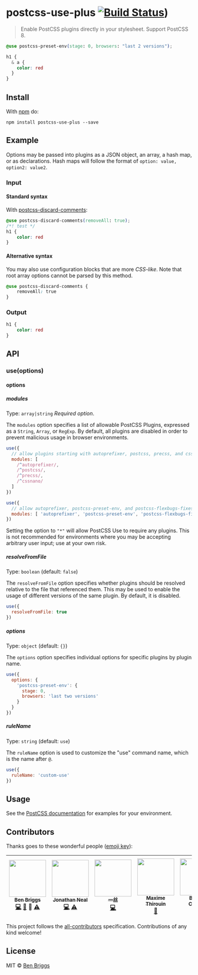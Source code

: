 # postcss-use-plus [![Build Status](https://github.com/hex-ci/postcss-use-plus/actions/workflows/ci.yml/badge.svg)](https://github.com/hex-ci/postcss-use-plus/actions/workflows/ci.yml))

> Enable PostCSS plugins directly in your stylesheet. Support PostCSS 8.

```css
@use postcss-preset-env(stage: 0, browsers: "last 2 versions");

h1 {
  & a {
    color: red
  }
}
```

## Install

With [npm](https://npmjs.org/package/postcss-use-plus) do:

```
npm install postcss-use-plus --save
```

## Example

Options may be passed into plugins as a JSON object, an array, a hash map, or
as declarations. Hash maps will follow the format of
`option: value, option2: value2`.

### Input

#### Standard syntax

With [postcss-discard-comments]:

```css
@use postcss-discard-comments(removeAll: true);
/*! test */
h1 {
    color: red
}
```

#### Alternative syntax

You may also use configuration blocks that are more *CSS-like*. Note that root
array options cannot be parsed by this method.

```css
@use postcss-discard-comments {
    removeAll: true
}
```

### Output

```css
h1 {
    color: red
}
```

## API

### use(options)

#### options

##### modules

Type: `array|string`
*Required option*.

The `modules` option specifies a list of allowable PostCSS Plugins, expressed
as a `String`, `Array`, or `RegExp`. By default, all plugins are disabled in
order to prevent malicious usage in browser environments.

```js
use({
  // allow plugins starting with autoprefixer, postcss, precss, and cssnano
  modules: [
    /^autoprefixer/,
    /^postcss/,
    /^precss/,
    /^cssnano/
  ]
})
```

```js
use({
  // allow autoprefixer, postcss-preset-env, and postcss-flexbugs-fixes
  modules: [ 'autoprefixer', 'postcss-preset-env', 'postcss-flexbugs-fixes' ]
})
```

Setting the option to `"*"` will allow PostCSS Use to require any plugins. This
is not recommended for environments where you may be accepting arbitrary user
input; use at your own risk.

##### resolveFromFile

Type: `boolean` (default: `false`)

The `resolveFromFile` option specifies whether plugins should be resolved
relative to the file that referenced them. This may be used to enable the usage
of different versions of the same plugin. By default, it is disabled.

```js
use({
  resolveFromFile: true
})
```

##### options

Type: `object` (default: `{}`)

The `options` option specifies individual options for specific plugins by
plugin name.

```js
use({
  options: {
    'postcss-preset-env': {
      stage: 0,
      browsers: 'last two versions'
    }
  }
})
```

##### ruleName

Type: `string` (default: `use`)

The `ruleName` option is used to customize the "use" command name, which is the name after `@`.

```js
use({
  ruleName: 'custom-use'
})
```

## Usage

See the [PostCSS documentation](https://github.com/postcss/postcss#usage) for
examples for your environment.

## Contributors

Thanks goes to these wonderful people ([emoji key](https://github.com/kentcdodds/all-contributors#emoji-key)):

<!-- ALL-CONTRIBUTORS-LIST:START - Do not remove or modify this section -->
| [<img src="https://avatars.githubusercontent.com/u/1282980?v=3" width="100px;"/><br /><sub>Ben Briggs</sub>](http://beneb.info)<br />[💻](https://github.com/postcss/postcss-use/commits?author=ben-eb) [📖](https://github.com/postcss/postcss-use/commits?author=ben-eb) 👀 [⚠️](https://github.com/postcss/postcss-use/commits?author=ben-eb) | [<img src="https://avatars.githubusercontent.com/u/188426?v=3" width="100px;"/><br /><sub>Jonathan Neal</sub>](//jonathantneal.com)<br />[💻](https://github.com/postcss/postcss-use/commits?author=jonathantneal) [⚠️](https://github.com/postcss/postcss-use/commits?author=jonathantneal) | [<img src="https://avatars.githubusercontent.com/u/2784308?v=3" width="100px;"/><br /><sub>一丝</sub>](www.iyunlu.com/view)<br />[💻](https://github.com/postcss/postcss-use/commits?author=yisibl) | [<img src="https://avatars.githubusercontent.com/u/157534?v=3" width="100px;"/><br /><sub>Maxime Thirouin</sub>](https://moox.io/)<br />[📖](https://github.com/postcss/postcss-use/commits?author=MoOx) | [<img src="https://avatars.githubusercontent.com/u/5635476?v=3" width="100px;"/><br /><sub>Bogdan Chadkin</sub>](https://github.com/TrySound)<br />[📖](https://github.com/postcss/postcss-use/commits?author=TrySound) 👀 | [<img src="https://avatars.githubusercontent.com/u/48200?v=3" width="100px;"/><br /><sub>Espen Hovlandsdal</sub>](https://espen.codes/)<br />[💻](https://github.com/postcss/postcss-use/commits?author=rexxars) [⚠️](https://github.com/postcss/postcss-use/commits?author=rexxars) | [<img src="https://avatars.githubusercontent.com/u/19343?v=3" width="100px;"/><br /><sub>Andrey Sitnik</sub>](http://sitnik.ru)<br />👀 |
| :---: | :---: | :---: | :---: | :---: | :---: | :---: |
<!-- ALL-CONTRIBUTORS-LIST:END -->

This project follows the [all-contributors] specification. Contributions of
any kind welcome!

## License

MIT © [Ben Briggs](http://beneb.info)


[all-contributors]: https://github.com/kentcdodds/all-contributors
[ci]:      https://travis-ci.org/postcss/postcss-use
[postcss]: https://github.com/postcss/postcss
[postcss-discard-comments]: https://github.com/ben-eb/postcss-discard-comments

